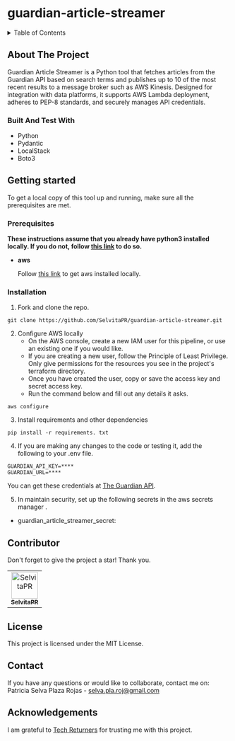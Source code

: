 # guardian-article-streamer

<details>
<summary>Table of Contents</summary>
1. [About The Project](#about-the-project) 
    - [Built With](#built-with)
2. [Getting Started](#getting-started)  
    - [Prerequisites](#prerequisites)
    - [Installation](#installation)
3. [Contributor](#contributor)
4. [License](#license)
5. [Contact](#contact)
6. [Acknowledgements](#acknowledgements)

</details>

## About The Project

Guardian Article Streamer is a Python tool that fetches articles from the Guardian API based on search terms and publishes up to 10 of the most recent results to a message broker such as AWS Kinesis. Designed for integration with data platforms, it supports AWS Lambda deployment, adheres to PEP-8 standards, and securely manages API credentials.

### Built And Test With
- Python
- Pydantic
- LocalStack
- Boto3

## Getting started

To get a local copy of this tool up and running, make sure all the prerequisites are met.

### Prerequisites

**These instructions assume that you already have python3 installed locally. If you do not, follow [this link](https://www.python.org/downloads/) to do so.**

- **aws**

    Follow [this link](https://docs.aws.amazon.com/cli/latest/userguide/getting-started-install.html) to get aws installed locally.

### Installation
1. Fork and clone the repo.
```
git clone https://github.com/SelvitaPR/guardian-article-streamer.git
```

2. Configure AWS locally
   - On the AWS console, create a new IAM user for this pipeline, or use an existing one if you would like.
   - If you are creating a new user, follow the Principle of Least Privilege. Only give permissions for the resources you see in the project's terraform directory.
   - Once you have created the user, copy or save the access key and secret access key.
   - Run the command below and fill out any details it asks.
  ```
  aws configure
  ```

3. Install requirements and other dependencies
```
pip install -r requirements. txt
```
4. If you are making any changes to the code or testing it, add the following to your .env file.
```
GUARDIAN_API_KEY=**** 
GUARDIAN_URL=**** 
```
You can get these credentials at [The Guardian API](https://open-platform.theguardian.com/access/).

5. In maintain security, set up the following secrets in the aws secrets manager .
  - guardian_article_streamer_secret:
      

## Contributor

Don't forget to give the project a star! Thank you.

<table border="0" cellspacing="0" cellpadding="0">
  <tr>
    <td align="center">
      <a href="https://github.com/SelvitaPR">
        <img src="https://avatars.githubusercontent.com/SelvitaPR" width="60" height="60" alt="SelvitaPR"/>
        <br />
        <sub><b>SelvitaPR</b></sub>
      </a>
    </td>
  </tr>
</table>

## License

This project is licensed under the MIT License.

## Contact

If you have any questions or would like to collaborate, contact me on:
Patricia Selva Plaza Rojas - [selva.pla.roj@gmail.com](mailto:selva.pla.roj@gmail.com)

## Acknowledgements 

I am grateful to [Tech Returners](https://www.techreturners.com/) for trusting me with this project.
